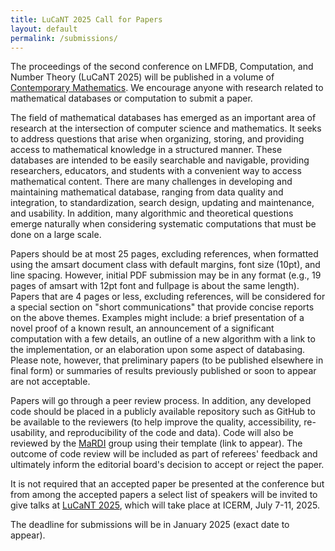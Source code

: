 ```yaml
---
title: LuCaNT 2025 Call for Papers
layout: default
permalink: /submissions/
---
```


<p>The proceedings of the second conference on LMFDB, Computation, and Number Theory (LuCaNT 2025) will be published in a volume of <a href="https://www.ams.org/books/conm/">Contemporary Mathematics</a>. We encourage anyone with research related to mathematical databases or computation to submit a paper.</p>

<p>The field of mathematical databases has emerged as an important area of research at the intersection of computer science and mathematics.  It seeks to address questions that arise when organizing, storing, and providing access to mathematical knowledge in a structured manner.  These databases are intended to be easily searchable and navigable, providing researchers, educators, and students with a convenient way to access mathematical content.  There are many challenges in developing and maintaining mathematical database, ranging from data quality and integration, to standardization, search design, updating and maintenance, and usability.  In addition, many algorithmic and theoretical questions emerge naturally when considering systematic computations that must be done on a large scale.</p>

<p>Papers should be at most 25 pages, excluding references, when formatted using the amsart document class with default margins, font size (10pt), and line spacing. However, initial PDF submission may be in any format (e.g., 19 pages of amsart with 12pt font and fullpage is about the same length).  Papers that are 4 pages or less, excluding references, will be considered for a special section on "short communications" that provide concise reports on the above themes.  Examples might include: a brief presentation of a novel proof of a known result, an announcement of a significant computation with a few details, an outline of a new algorithm with a link to the implementation, or an elaboration upon some aspect of databasing.  Please note, however, that preliminary papers (to be published elsewhere in final form) or summaries of results previously published or soon to appear are not acceptable.</p>

<p>Papers will go through a peer review process. In addition, any developed code should be placed in a publicly available repository such as GitHub to be available to the reviewers (to help improve the quality, accessibility, re-usability, and reproducibility of the code and data).  Code will also be reviewed by the <a href="https://www.mardi4nfdi.de/about/mission">MaRDI</a> group using their template (link to appear).  The outcome of code review will be included as part of referees' feedback and ultimately inform the editorial board's decision to accept or reject the paper.</p>

<p>It is not required that an accepted paper be presented at the conference but from among the accepted papers a select list of speakers will be invited to give talks at <a href="https://icerm.brown.edu/topical_workshops/tw-25-lucant/">LuCaNT 2025</a>, which will take place at ICERM, July 7-11, 2025.</p>

<p>The deadline for submissions will be in January 2025 (exact date to appear).</p>
